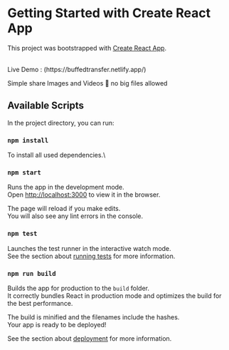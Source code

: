 # Getting Started with Create React App

This project was bootstrapped with [Create React App](https://github.com/facebook/create-react-app).

<br/>
Live Demo : (https://buffedtransfer.netlify.app/) 

Simple share Images and Videos
💢 no big files allowed

## Available Scripts

In the project directory, you can run:
### `npm install`

To install all used dependencies.\

### `npm start`

Runs the app in the development mode.\
Open [http://localhost:3000](http://localhost:3000) to view it in the browser.

The page will reload if you make edits.\
You will also see any lint errors in the console.

### `npm test`

Launches the test runner in the interactive watch mode.\
See the section about [running tests](https://facebook.github.io/create-react-app/docs/running-tests) for more information.

### `npm run build`

Builds the app for production to the `build` folder.\
It correctly bundles React in production mode and optimizes the build for the best performance.

The build is minified and the filenames include the hashes.\
Your app is ready to be deployed!

See the section about [deployment](https://facebook.github.io/create-react-app/docs/deployment) for more information.

